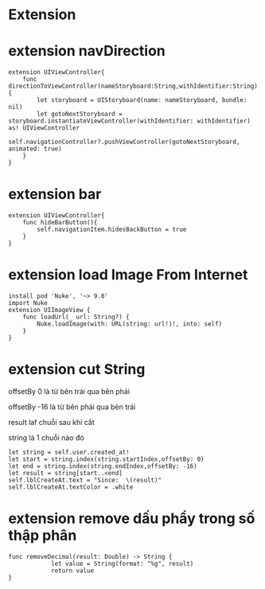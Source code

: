 # Extension

# extension navDirection
```
extension UIViewController{
    func directionToViewController(nameStoryboard:String,withIdentifier:String){
        let storyboard = UIStoryboard(name: nameStoryboard, bundle: nil)
        let gotoNextStoryboard = storyboard.instantiateViewController(withIdentifier: withIdentifier) as! UIViewController
        self.navigationController?.pushViewController(gotoNextStoryboard, animated: true)
    }  
}

```


# extension bar

```
extension UIViewController{
    func hideBarButton(){
        self.navigationItem.hidesBackButton = true
    }
}
```


# extension load Image From Internet

```
install pod 'Nuke', '~> 9.0'
import Nuke
extension UIImageView {
    func loadUrl(_ url: String?) {
        Nuke.loadImage(with: URL(string: url!)!, into: self)
    }
}
```


# extension cut String

offsetBy 0 là từ bên trái qua bên phải

offsetBy -16 là từ bên phải qua bên trái

result laf chuỗi sau khi cắt

string là 1 chuỗi nào đó
```
let string = self.user.created_at!
let start = string.index(string.startIndex,offsetBy: 0)
let end = string.index(string.endIndex,offsetBy: -16)
let result = string[start..<end]
self.lblCreateAt.text = "Since:  \(result)"
self.lblCreateAt.textColor = .white
```


# extension remove dấu phẩy trong số thập phân
```
func removeDecimal(result: Double) -> String {
            let value = String(format: "%g", result)
            return value
}
```



    

                    
                   
